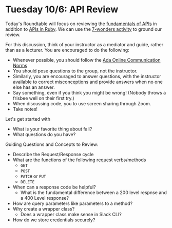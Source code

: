 # Tuesday 10/6: API Review

Today's Roundtable will focus on reviewing the [fundamentals of APIs](https://learn-2.galvanize.com/cohorts/2036/blocks/875/content_files/03-language-features/01-introduction-to-gems.md) in addition to [APIs in Ruby](https://learn-2.galvanize.com/cohorts/2036/blocks/875/content_files/03-language-features/01-introduction-to-gems.md). We can use the [7-wonders activity](https://github.com/Ada-C14/api-exercise-seven-wonders) to ground our review.

For this discussion, think of your instructor as a mediator and guide, rather than as a lecturer. You are encouraged to do the following:

* Whenever possible, you should follow the [Ada Online Communication Norms](https://learn-2.galvanize.com/cohorts/2036/blocks/882/content_files/00-welcome-to-ada/02-wk01-online-communication-norms.md)
* You should pose questions to the group, not the instructor.
* Similarly, you are encouraged to answer questions, with the instructor available to correct misconceptions and provide answers when no one else has an answer.
* Say something, even if you think you might be wrong! (Nobody throws a frisbee well on their first try.)
* When discussing code, you to use screen sharing through Zoom.
* Take notes!

Let's get started with
* What is your favorite thing about fall?
* What questions do you have?

Guiding Questions and Concepts to Review:
* Describe the Request/Response cycle
* What are the functions of the following request verbs/methods
    * `GET`
    * `POST`
    * `PATCH` or `PUT`
    * `DELETE`
* When can a response code be helpful?
    * What is the fundamental difference between a 200 level respnse and a 400 Level response?
* How are query parameters like parameters to a method?
* Why create a wrapper class?  
    * Does a wrapper class make sense in Slack CLI?
* How do we store credentials securely?

